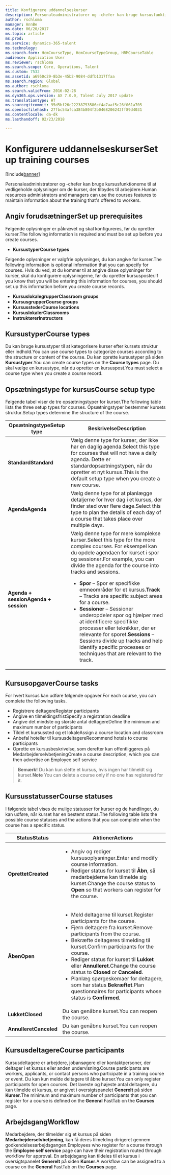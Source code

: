 ```yaml
---
title: Konfigurere uddannelseskurser
description: Personaleadministratorer og -chefer kan bruge kursusfunktionerne til at vedligeholde oplysninger om de kurser, der tilbydes til arbejdere.
author: rschloma
manager: AnnBe
ms.date: 06/20/2017
ms.topic: article
ms.prod: 
ms.service: dynamics-365-talent
ms.technology: 
ms.search.form: HcmCourseType, HcmCourseTypeGroup, HRMCourseTable
audience: Application User
ms.reviewer: rschloma
ms.search.scope: Core, Operations, Talent
ms.custom: 7532
ms.assetid: a6950c29-8b3e-45b2-9084-ddfb1317ffaa
ms.search.region: Global
ms.author: rschloma
ms.search.validFrom: 2016-02-28
ms.dyn365.ops.version: AX 7.0.0, Talent July 2017 update
ms.translationtype: HT
ms.sourcegitcommit: 95d5bf26c22238753586cf4a7aaf5c26f061a705
ms.openlocfilehash: 27fbc54afca384b804f2b0468206242ff89d4031
ms.contentlocale: da-dk
ms.lasthandoff: 02/23/2018

---
```


# <a name="set-up-training-courses"></a><span data-ttu-id="0c34b-103">Konfigurere uddannelseskurser</span><span class="sxs-lookup"><span data-stu-id="0c34b-103">Set up training courses</span></span>

[!include[banner](includes/banner.md)]


<span data-ttu-id="0c34b-104">Personaleadministratorer og -chefer kan bruge kursusfunktionerne til at vedligeholde oplysninger om de kurser, der tilbydes til arbejdere.</span><span class="sxs-lookup"><span data-stu-id="0c34b-104">Human resources administrators and managers can use the courses features to maintain information about the training that's offered to workers.</span></span>

 <a name="set-up-prerequisites"></a><span data-ttu-id="0c34b-105"> Angiv forudsætninger</span><span class="sxs-lookup"><span data-stu-id="0c34b-105">Set up prerequisites</span></span>
---------------------

<span data-ttu-id="0c34b-106">Følgende oplysninger er påkrævet og skal konfigureres, før du opretter kurser.</span><span class="sxs-lookup"><span data-stu-id="0c34b-106">The following information is required and must be set up before you create courses.</span></span>
-   <span data-ttu-id="0c34b-107">**Kursustyper**</span><span class="sxs-lookup"><span data-stu-id="0c34b-107">**Course types**</span></span>

<span data-ttu-id="0c34b-108">Følgende oplysninger er valgfrie oplysninger, du kan angive for kurser.</span><span class="sxs-lookup"><span data-stu-id="0c34b-108">The following information is optional information that you can specify for courses.</span></span> <span data-ttu-id="0c34b-109">Hvis du ved, at du kommer til at angive disse oplysninger for kurser, skal du konfigurere oplysningerne, før du opretter kursusposter.</span><span class="sxs-lookup"><span data-stu-id="0c34b-109">If you know that you will be entering this information for courses, you should set up this information before you create course records.</span></span>
-   <span data-ttu-id="0c34b-110">**Kursuslokalegrupper**</span><span class="sxs-lookup"><span data-stu-id="0c34b-110">**Classroom groups**</span></span>
-   <span data-ttu-id="0c34b-111">**Kursusgrupper**</span><span class="sxs-lookup"><span data-stu-id="0c34b-111">**Course groups**</span></span>
-   <span data-ttu-id="0c34b-112">**Kursussteder**</span><span class="sxs-lookup"><span data-stu-id="0c34b-112">**Course locations**</span></span>
-   <span data-ttu-id="0c34b-113">**Kursuslokaler**</span><span class="sxs-lookup"><span data-stu-id="0c34b-113">**Classrooms**</span></span>
-   <span data-ttu-id="0c34b-114">**Instruktører**</span><span class="sxs-lookup"><span data-stu-id="0c34b-114">**Instructors**</span></span>

## <a name="course-types"></a><span data-ttu-id="0c34b-115">Kursustyper</span><span class="sxs-lookup"><span data-stu-id="0c34b-115">Course types</span></span>
<span data-ttu-id="0c34b-116">Du kan bruge kursustyper til at kategorisere kurser efter kursets struktur eller indhold.</span><span class="sxs-lookup"><span data-stu-id="0c34b-116">You can use course types to categorize courses according to the structure or content of the course.</span></span> <span data-ttu-id="0c34b-117">Du kan oprette kursustyper på siden **Kursustyper**.</span><span class="sxs-lookup"><span data-stu-id="0c34b-117">You can create course types on the **Course types** page.</span></span> <span data-ttu-id="0c34b-118">Du skal vælge en kursustype, når du opretter en kursuspost.</span><span class="sxs-lookup"><span data-stu-id="0c34b-118">You must select a course type when you create a course record.</span></span>

## <a name="course-setup-type"></a><span data-ttu-id="0c34b-119">Opsætningstype for kursus</span><span class="sxs-lookup"><span data-stu-id="0c34b-119">Course setup type</span></span>
<span data-ttu-id="0c34b-120">Følgende tabel viser de tre opsætningstyper for kurser.</span><span class="sxs-lookup"><span data-stu-id="0c34b-120">The following table lists the three setup types for courses.</span></span> <span data-ttu-id="0c34b-121">Opsætningstyper bestemmer kursets struktur.</span><span class="sxs-lookup"><span data-stu-id="0c34b-121">Setup types determine the structure of the course.</span></span>

<table>
<thead>
<tr class="header">
<th><span data-ttu-id="0c34b-122">Opsætningstype</span><span class="sxs-lookup"><span data-stu-id="0c34b-122">Setup type</span></span></th>
<th><span data-ttu-id="0c34b-123">Beskrivelse</span><span class="sxs-lookup"><span data-stu-id="0c34b-123">Description</span></span></th>
</tr>
</thead>
<tbody>
<tr class="odd">
<td><span data-ttu-id="0c34b-124"><strong>Standard</strong></span><span class="sxs-lookup"><span data-stu-id="0c34b-124"><strong>Standard</strong></span></span></td>
<td><span data-ttu-id="0c34b-125">Vælg denne type for kurser, der ikke har en daglig agenda.</span><span class="sxs-lookup"><span data-stu-id="0c34b-125">Select this type for courses that will not have a daily agenda.</span></span> <span data-ttu-id="0c34b-126">Dette er standardopsætningstypen, når du opretter et nyt kursus.</span><span class="sxs-lookup"><span data-stu-id="0c34b-126">This is the default setup type when you create a new course.</span></span></td>
</tr>
<tr class="even">
<td><span data-ttu-id="0c34b-127"><strong>Agenda</strong></span><span class="sxs-lookup"><span data-stu-id="0c34b-127"><strong>Agenda</strong></span></span></td>
<td><span data-ttu-id="0c34b-128">Vælg denne type for at planlægge detaljerne for hver dag i et kursus, der finder sted over flere dage.</span><span class="sxs-lookup"><span data-stu-id="0c34b-128">Select this type to plan the details of each day of a course that takes place over multiple days.</span></span></td>
</tr>
<tr class="odd">
<td><span data-ttu-id="0c34b-129"><strong>Agenda + session</strong></span><span class="sxs-lookup"><span data-stu-id="0c34b-129"><strong>Agenda + session</strong></span></span></td>
<td><span data-ttu-id="0c34b-130">Vælg denne type for mere komplekse kurser.</span><span class="sxs-lookup"><span data-stu-id="0c34b-130">Select this type for the more complex courses.</span></span> <span data-ttu-id="0c34b-131">For eksempel kan du opdele agendaen for kurset i spor og sessioner.</span><span class="sxs-lookup"><span data-stu-id="0c34b-131">For example, you can divide the agenda for the course into tracks and sessions.</span></span>
<ul>
<li><span data-ttu-id="0c34b-132"><strong>Spor</strong> – Spor er specifikke emneområder for et kursus.</span><span class="sxs-lookup"><span data-stu-id="0c34b-132"><strong>Track</strong> – Tracks are specific subject areas for a course.</span></span></li>
<li><span data-ttu-id="0c34b-133"><strong>Sessioner</strong> – Sessioner underopdeler spor og hjælper med at identificere specifikke processer eller teknikker, der er relevante for sporet.</span><span class="sxs-lookup"><span data-stu-id="0c34b-133"><strong>Sessions</strong> – Sessions divide up tracks and help identify specific processes or techniques that are relevant to the track.</span></span></li>
</ul></td>
</tr>
</tbody>
</table>

## <a name="course-tasks"></a><span data-ttu-id="0c34b-134">Kursusopgaver</span><span class="sxs-lookup"><span data-stu-id="0c34b-134">Course tasks</span></span>
<span data-ttu-id="0c34b-135">For hvert kursus kan udføre følgende opgaver.</span><span class="sxs-lookup"><span data-stu-id="0c34b-135">For each course, you can complete the following tasks.</span></span>
-   <span data-ttu-id="0c34b-136">Registrere deltagere</span><span class="sxs-lookup"><span data-stu-id="0c34b-136">Register participants</span></span>
-   <span data-ttu-id="0c34b-137">Angive en tilmeldingsfrist</span><span class="sxs-lookup"><span data-stu-id="0c34b-137">Specify a registration deadline</span></span>
-   <span data-ttu-id="0c34b-138">Angive det mindste og største antal deltagere</span><span class="sxs-lookup"><span data-stu-id="0c34b-138">Define the minimum and maximum number of participants</span></span>
-   <span data-ttu-id="0c34b-139">Tildel et kursussted og et lokale</span><span class="sxs-lookup"><span data-stu-id="0c34b-139">Assign a course location and classroom</span></span>
-   <span data-ttu-id="0c34b-140">Anbefal hoteller til kursusdeltagere</span><span class="sxs-lookup"><span data-stu-id="0c34b-140">Recommend hotels to course participants</span></span>
-   <span data-ttu-id="0c34b-141">Oprette en kursusbeskrivelse, som derefter kan offentliggøres på Medarbejderselvbetjening</span><span class="sxs-lookup"><span data-stu-id="0c34b-141">Create a course description, which you can then advertise on Employee self service</span></span>

  ><span data-ttu-id="0c34b-142">**Bemærk!** Du kan kun slette et kursus, hvis ingen har tilmeldt sig kurset.</span><span class="sxs-lookup"><span data-stu-id="0c34b-142">**Note** You can delete a course only if no one has registered for it.</span></span> 
    
## <a name="course-statuses"></a><span data-ttu-id="0c34b-143">Kursusstatusser</span><span class="sxs-lookup"><span data-stu-id="0c34b-143">Course statuses</span></span>
<span data-ttu-id="0c34b-144">I følgende tabel vises de mulige statusser for kurser og de handlinger, du kan udføre, når kurset har en bestemt status.</span><span class="sxs-lookup"><span data-stu-id="0c34b-144">The following table lists the possible course statuses and the actions that you can complete when the course has a specific status.</span></span>

<table>
<thead>
<tr class="header">
<th><span data-ttu-id="0c34b-145">Status</span><span class="sxs-lookup"><span data-stu-id="0c34b-145">Status</span></span></th>
<th><span data-ttu-id="0c34b-146">Aktioner</span><span class="sxs-lookup"><span data-stu-id="0c34b-146">Actions</span></span></th>
</tr>
</thead>
<tbody>
<tr class="odd">
<td><span data-ttu-id="0c34b-147"><strong>Oprettet</strong></span><span class="sxs-lookup"><span data-stu-id="0c34b-147"><strong>Created</strong></span></span></td>
<td><ul>
<li><span data-ttu-id="0c34b-148">Angiv og rediger kursusoplysninger.</span><span class="sxs-lookup"><span data-stu-id="0c34b-148">Enter and modify course information.</span></span></li>
<li><span data-ttu-id="0c34b-149">Rediger status for kurset til <strong>Åbn</strong>, så medarbejderne kan tilmelde sig kurset.</span><span class="sxs-lookup"><span data-stu-id="0c34b-149">Change the course status to <strong>Open</strong> so that workers can register for the course.</span></span></li>
</ul></td>
</tr>
<tr class="even">
<td><span data-ttu-id="0c34b-150"><strong>Åben</strong></span><span class="sxs-lookup"><span data-stu-id="0c34b-150"><strong>Open</strong></span></span></td>
<td><ul>
<li><span data-ttu-id="0c34b-151">Meld deltagerne til kurset.</span><span class="sxs-lookup"><span data-stu-id="0c34b-151">Register participants for the course.</span></span></li>
<li><span data-ttu-id="0c34b-152">Fjern deltagere fra kurset.</span><span class="sxs-lookup"><span data-stu-id="0c34b-152">Remove participants from the course.</span></span></li>
<li><span data-ttu-id="0c34b-153">Bekræfte deltageres tilmelding til kurset.</span><span class="sxs-lookup"><span data-stu-id="0c34b-153">Confirm participants for the course.</span></span></li>
<li><span data-ttu-id="0c34b-154">Rediger status for kurset til<strong> Lukket</strong> eller <strong>Annulleret</strong>.</span><span class="sxs-lookup"><span data-stu-id="0c34b-154">Change the course status to <strong>Closed</strong> or <strong>Canceled</strong>.</span></span></li>
<li><span data-ttu-id="0c34b-155">Planlæg spørgeskemaer for deltagere, som har status <strong>Bekræftet</strong>.</span><span class="sxs-lookup"><span data-stu-id="0c34b-155">Plan questionnaires for participants whose status is <strong>Confirmed</strong>.</span></span></li>
</ul></td>
</tr>
<tr class="odd">
<td><span data-ttu-id="0c34b-156"><strong>Lukket</strong></span><span class="sxs-lookup"><span data-stu-id="0c34b-156"><strong>Closed</strong></span></span></td>
<td><span data-ttu-id="0c34b-157">Du kan genåbne kurset.</span><span class="sxs-lookup"><span data-stu-id="0c34b-157">You can reopen the course.</span></span></td>
</tr>
<tr class="even">
<td><span data-ttu-id="0c34b-158"><strong>Annulleret</strong></span><span class="sxs-lookup"><span data-stu-id="0c34b-158"><strong>Canceled</strong></span></span></td>
<td><span data-ttu-id="0c34b-159">Du kan genåbne kurset.</span><span class="sxs-lookup"><span data-stu-id="0c34b-159">You can reopen the course.</span></span></td>
</tr>
</tbody>
</table>

## <a name="course-participants"></a><span data-ttu-id="0c34b-160">Kursusdeltagere</span><span class="sxs-lookup"><span data-stu-id="0c34b-160">Course participants</span></span>
<span data-ttu-id="0c34b-161">Kursusdeltagere er arbejdere, jobansøgere eller kontaktpersoner, der deltager i et kursus eller anden undervisning.</span><span class="sxs-lookup"><span data-stu-id="0c34b-161">Course participants are workers, applicants, or contact persons who participate in a training course or event.</span></span> <span data-ttu-id="0c34b-162">Du kan kun melde deltagere til åbne kurser.</span><span class="sxs-lookup"><span data-stu-id="0c34b-162">You can only register participants for open courses.</span></span> <span data-ttu-id="0c34b-163">Det laveste og højeste antal deltagere, du kan tilmelde et kursus, er angivet i oversigtspanelet **Generelt** på siden **Kurser**.</span><span class="sxs-lookup"><span data-stu-id="0c34b-163">The minimum and maximum number of participants that you can register for a course is defined on the **General** FastTab on the **Courses** page.</span></span>

<a name="workflow"></a><span data-ttu-id="0c34b-164">Arbejdsgang</span><span class="sxs-lookup"><span data-stu-id="0c34b-164">Workflow</span></span>
--------

<span data-ttu-id="0c34b-165">Medarbejdere, der tilmelder sig et kursus på siden **Medarbejderselvbetjening**, kan få deres tilmelding dirigeret gennem godkendelsesarbejdsgangen.</span><span class="sxs-lookup"><span data-stu-id="0c34b-165">Employees who register for a course through the **Employee self service** page can have their registration routed through workflow for approval.</span></span>  <span data-ttu-id="0c34b-166">En arbejdsgang kan tildeles til et kursus i oversigtspanelet **Generelt** på siden **Kurser**.</span><span class="sxs-lookup"><span data-stu-id="0c34b-166">A workflow can be assigned to a course on the **General** FastTab on the **Courses** page.</span></span>






